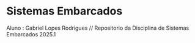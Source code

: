 # Sistemas Embarcados
Aluno : Gabriel Lopes Rodrigues //
Repositorio da Disciplina de Sistemas Embarcados 2025.1
